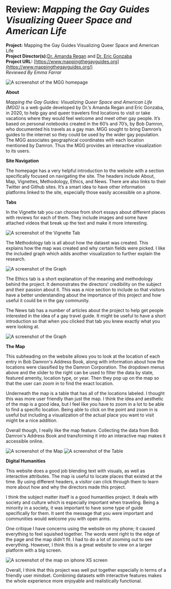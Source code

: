 # Review: *Mapping the Gay Guides Visualizing Queer Space and American Life*

**Project:** Mapping the Gay Guides Visualizing Queer Space and American Life <br />
**Project Director(s):**[Dr. Amanda Regan](https://www.mappingthegayguides.org/regan/) and [Dr. Eric Gonzaba](https://www.mappingthegayguides.org/gonzaba/) <br />
**Project URL:** [https://www.mappingthegayguides.org](https://www.mappingthegayguides.org/) <br />
*Reviewed By Emma Farrar*

![A screenshot of the MGG homepage](https://Emma-Farrar.github.io/Emma-Farrar/images/Homepage.png)


**About**

*Mapping the Gay Guides: Visualizing Queer Space and American Life (MGG)* is a web guide developed by Dr.’s Amanda Regan and Eric Gonzaba, in 2020, to help gay and queer travelers find locations to visit or take vacations where they would feel welcome and meet other gay people. It’s based on personal notebooks created in the 60’s and 70’s, by Bob Damron, who documented his travels as a gay man.  MGG sought to bring Damron’s guides to the internet so they could be used by the wider gay population. The MGG  associates geographical coordinates with each location mentioned by Damron. Thus the MGG provides an interactive visualization to its users.



**Site Navigation**

The homepage has a very helpful introduction to the website with a section specifically focused on navigating the site. The headers include About, Map, Vignettes, Methodology, Ethics, and News. There are also links to their Twitter and Github sites. It’s a smart idea to have other information platforms linked to the site, especially those easily accessible on a phone.  



**Tabs**

In the Vignette tab you can choose from short essays about different places with reviews for each of them. They include images and some have attached videos that break up the text and make it more interesting. 

![A screenshot of the Vignette Tab](https://Emma-Farrar.github.io/Emma-Farrar/images/Vignettes.png)

The Methodology tab is all about how the dataset was created. This explains how the map was created and why certain fields were picked. I like the included graph which adds another visualization to further explain the research. 

![A screenshot of the Graph](https://Emma-Farrar.github.io/Emma-Farrar/images/SGraph.jpg)

The Ethics tab is a short explanation of the meaning and methodology behind the project. It demonstrates the directors’ credibility on the subject and their passion about it. This was a nice section to include so that visitors have a better understanding about the importance of this project and how useful it could be in the gay community. 

The News tab has a number of articles about the project to help get people interested in the idea of a gay travel guide. It might be useful to have a short introduction so that when you clicked that tab you knew exactly what you were looking at.

![A screenshot of the Graph](https://Emma-Farrar.github.io/Emma-Farrar/images/News.png)



**The Map**

This subheading on the website allows you to look at the location of each entry in Bob Damron's Address Book, along with information about how the locations were classified by the Damron Corporation. The dropdown menus above and the slider to the right can be used to filter the data by state, featured amenity, location type, or year. Then they pop up on the map so that the user can zoom in to find the exact location. 

Underneath the map is a table that has all of the locations labeled. I thought this was more user friendly than just the map. I think the idea and aesthetic of the map is a good idea, but I feel like you have to zoom in a lot to be able to find a specific location. Being able to click on the point and zoom in is useful but including a visualization of the actual place you want to visit might be a nice addition.

Overall though, I really like the map feature. Collecting the data from Bob Damron's Address Book and transforming it into an interactive map makes it accessible online.

![A screenshot of the Map](https://Emma-Farrar.github.io/Emma-Farrar/images/Map.png)
![A screenshot of the Table](https://Emma-Farrar.github.io/Emma-Farrar/images/Table.png)



**Digital Humanities**

This website does a good job blending text with visuals, as well as interactive attributes. The map is useful to locate places that existed at the time. By using different headers, a visitor can click through them to learn more about how and why the directors made this project.

I think the subject matter itself is a good humanities project. It deals with society and culture which is especially important when traveling. Being a minority in a society, it was important to have some type of guide specifically for them. It sent the message that you were important and communities would welcome you with open arms.

One critique I have concerns using the website on my phone; it caused everything to feel squished together. The words went right to the edge of the page and the map didn’t fit. I had to do a lot of zooming out to see everything. However, I think this is a great website to view on a larger platform with a big screen. 

![A screenshot of the map on iphone XS screen](https://Emma-Farrar.github.io/Emma-Farrar/images/S.jpg)

Overall, I think that this project was well put together especially in terms of a friendly user mindset. Combining datasets with interactive features makes the whole experience more enjoyable and realistically functional.

